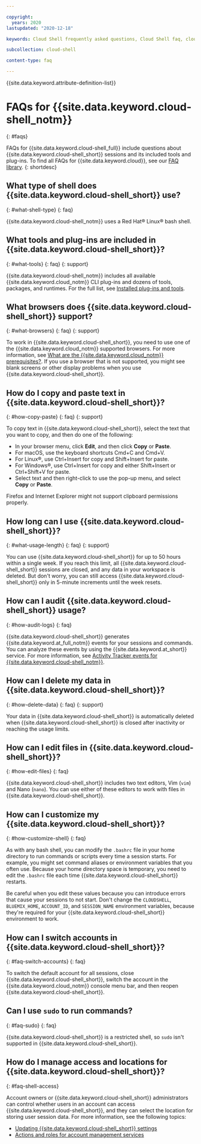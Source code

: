 ```yaml
---

copyright:
  years: 2020
lastupdated: "2020-12-18"

keywords: Cloud Shell frequently asked questions, Cloud Shell faq, cloud shell type, cloud shell bash

subcollection: cloud-shell

content-type: faq

---
```


{{site.data.keyword.attribute-definition-list}}

# FAQs for {{site.data.keyword.cloud-shell_notm}}
{: #faqs}

FAQs for {{site.data.keyword.cloud-shell_full}} include questions about {{site.data.keyword.cloud-shell_short}} sessions and its included tools and plug-ins. To find all FAQs for {{site.data.keyword.cloud}}, see our [FAQ library](/docs/faqs).
{: shortdesc}

## What type of shell does {{site.data.keyword.cloud-shell_short}} use?
{: #what-shell-type}
{: faq}

{{site.data.keyword.cloud-shell_notm}} uses a Red Hat&reg; Linux&reg; bash shell.

## What tools and plug-ins are included in {{site.data.keyword.cloud-shell_short}}?
{: #what-tools}
{: faq}
{: support}

{{site.data.keyword.cloud-shell_notm}} includes all available {{site.data.keyword.cloud_notm}} CLI plug-ins and dozens of tools, packages, and runtimes. For the full list, see [Installed plug-ins and tools](/docs/cloud-shell?topic=cloud-shell-plugins-tools).

## What browsers does {{site.data.keyword.cloud-shell_short}} support?
{: #what-browsers}
{: faq}
{: support}

To work in {{site.data.keyword.cloud-shell_short}}, you need to use one of the {{site.data.keyword.cloud_notm}} supported browsers. For more information, see [What are the {{site.data.keyword.cloud_notm}} prerequisites?](/docs/overview?topic=overview-prereqs-platform). If you use a browser that is not supported, you might see blank screens or other display problems when you use {{site.data.keyword.cloud-shell_short}}.

## How do I copy and paste text in {{site.data.keyword.cloud-shell_short}}?
{: #how-copy-paste}
{: faq}
{: support}

To copy text in {{site.data.keyword.cloud-shell_short}}, select the text that you want to copy, and then do one of the following:

* In your browser menu, click **Edit**, and then click **Copy** or **Paste**.
* For macOS, use the keyboard shortcuts Cmd+C and Cmd+V.
* For Linux&reg;, use Ctrl+Insert for copy and Shift+Insert for paste.
* For Windows&reg;, use Ctrl+Insert for copy and either Shift+Insert or Ctrl+Shift+V for paste.
* Select text and then right-click to use the pop-up menu, and select **Copy** or **Paste**.

Firefox and Internet Explorer might not support clipboard permissions properly.

## How long can I use {{site.data.keyword.cloud-shell_short}}?
{: #what-usage-length}
{: faq}
{: support}

You can use {{site.data.keyword.cloud-shell_short}} for up to 50 hours within a single week. If you reach this limit, all {{site.data.keyword.cloud-shell_short}} sessions are closed, and any data in your workspace is deleted. But don't worry, you can still access {{site.data.keyword.cloud-shell_short}} only in 5-minute increments until the week resets.

## How can I audit {{site.data.keyword.cloud-shell_short}} usage?
{: #how-audit-logs}
{: faq}

{{site.data.keyword.cloud-shell_short}} generates {{site.data.keyword.at_full_notm}} events for your sessions and commands. You can analyze these events by using the {{site.data.keyword.at_short}} service. For more information, see [Activity Tracker events for {{site.data.keyword.cloud-shell_notm}}](/docs/cloud-shell?topic=cloud-shell-at_events).

## How can I delete my data in {{site.data.keyword.cloud-shell_short}}?
{: #how-delete-data}
{: faq}
{: support}

Your data in {{site.data.keyword.cloud-shell_short}} is automatically deleted when {{site.data.keyword.cloud-shell_short}} is closed after inactivity or reaching the usage limits.

## How can I edit files in {{site.data.keyword.cloud-shell_short}}?
{: #how-edit-files}
{: faq}

{{site.data.keyword.cloud-shell_short}} includes two text editors, Vim (`vim`) and Nano (`nano`). You can use either of these editors to work with files in {{site.data.keyword.cloud-shell_short}}.

## How can I customize my {{site.data.keyword.cloud-shell_short}}?
{: #how-customize-shell}
{: faq}

As with any bash shell, you can modify the `.bashrc` file in your home directory to run commands or scripts every time a session starts. For example, you might set command aliases or environment variables that you often use. Because your home directory space is temporary, you need to edit the `.bashrc` file each time {{site.data.keyword.cloud-shell_short}} restarts.

Be careful when you edit these values because you can introduce errors that cause your sessions to not start. Don't change the `CLOUDSHELL`, `BLUEMIX_HOME`, `ACCOUNT_ID`, and `SESSION_NAME` environment variables, because they're required for your {{site.data.keyword.cloud-shell_short}} environment to work.

## How can I switch accounts in {{site.data.keyword.cloud-shell_short}}?
{: #faq-switch-accounts}
{: faq}

To switch the default account for all sessions, close {{site.data.keyword.cloud-shell_short}}, switch the account in the {{site.data.keyword.cloud_notm}} console menu bar, and then reopen {{site.data.keyword.cloud-shell_short}}.

## Can I use `sudo` to run commands?
{: #faq-sudo}
{: faq}

{{site.data.keyword.cloud-shell_short}} is a restricted shell, so `sudo` isn't supported in {{site.data.keyword.cloud-shell_short}}.

## How do I manage access and locations for {{site.data.keyword.cloud-shell_short}}?
{: #faq-shell-access}

Account owners or {{site.data.keyword.cloud-shell_short}} administrators can control whether users in an account can access {{site.data.keyword.cloud-shell_short}}, and they can select the location for storing user session data. For more information, see the following topics:

* [Updating {{site.data.keyword.cloud-shell_short}} settings](/docs/account?topic=account-shell-settings)
* [Actions and roles for account management services](/docs/account?topic=account-account-services#shell-service-account-management)
